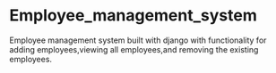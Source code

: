 # Employee_management_system

Employee management system built with django with functionality for  adding employees,viewing all employees,and removing the existing employees.
